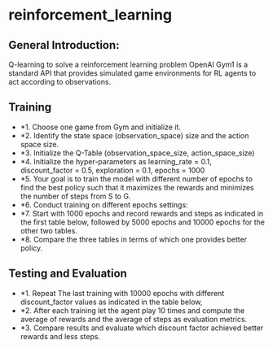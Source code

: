 # reinforcement_learning
## General Introduction:
Q-learning to solve a reinforcement learning problem OpenAI Gym1 is a standard API that provides simulated game environments for RL agents to act according to observations.

## Training
- *1. Choose one game from Gym and initialize it.
- *2. Identify the state space (observation_space) size and the action space size.
- *3. Initialize the Q-Table (observation_space_size, action_space_size)
- *4. Initialize the hyper-parameters as learning_rate = 0.1, discount_factor = 0.5, exploration = 0.1, epochs = 1000
- *5. Your goal is to train the model with different number of epochs to find the best policy such  that it maximizes the rewards and minimizes the number of steps from S to G.
- *6. Conduct training on different epochs settings:
- *7. Start with 1000 epochs and record rewards and steps as indicated in the first table below, followed by 5000 epochs and 10000 epochs for the other two tables.
- *8. Compare the three tables in terms of which one provides better policy.
## Testing and Evaluation
- *1. Repeat The last training with 10000 epochs with different discount_factor values as indicated 
in the table below,
- *2. After each training let the agent play 10 times and compute the average of rewards and the 
average of steps as evaluation metrics.
- *3. Compare results and evaluate which discount factor achieved better rewards and less steps.

